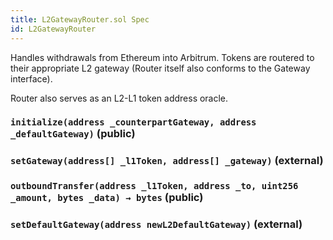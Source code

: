 ```yaml
---
title: L2GatewayRouter.sol Spec
id: L2GatewayRouter
---
```


Handles withdrawals from Ethereum into Arbitrum. Tokens are routered to their appropriate L2 gateway (Router itself also conforms to the Gateway interface).

Router also serves as an L2-L1 token address oracle.

### `initialize(address _counterpartGateway, address _defaultGateway)` (public)

### `setGateway(address[] _l1Token, address[] _gateway)` (external)

### `outboundTransfer(address _l1Token, address _to, uint256 _amount, bytes _data) → bytes` (public)

### `setDefaultGateway(address newL2DefaultGateway)` (external)
